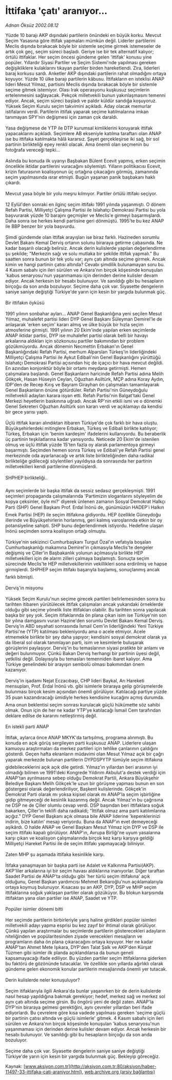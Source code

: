 # İttifaka 'çatı' aranıyor...

*Adnan Öksüz 2002.08.12*

<font class="agenda2NewsSpot">
 Yüzde 10 barajı AKP dışındaki partilerin önündeki en büyük korku. Mevcut Seçim Yasasına göre ittifak yapmaları mümkün değil. Liderler partilerini Meclis dışında bırakacak böyle bir sistemle seçime girmek istemeseler de artık çok geç, seçim süreci başladı. Geriye ise bir tek alternatif kalıyor; örtülü ittifaklar.
</font>
<font class="newsDetail">
 Her seçim öncesi gündeme gelen 'ittifak' konusu yine popüler. Yıllardır Siyasi Partiler ve Seçim Sistemi'nde yapılması gereken değişikliklere kulaklarını tıkayan partiler birden hareketlendi. Zira, liderleri baraj korkusu sardı. Anketler AKP dışındaki partilerin rahat olmadığını ortaya koyuyor. Yüzde 10 ülke barajı partilerin kâbusu. İttifakların en isteklisi ANAP lideri Mesut Yılmaz, partisini Meclis dışında bırakacak böyle bir sistemle seçime gitmek istemiyor. Olası Irak operasyonu kuşkusuz seçimlerin ertelenmesini sağlayacak. Pekçok milletvekili bunun yakınlaşmasını temenni ediyor. Ancak, seçim süreci başladı ve paldır küldür sandığa koşuyoruz. Yüksek Seçim Kurulu seçim takvimini açıkladı. Aday olacak memurlar istifalarını verdi. Partilerin ittifak yaparak seçime katılmalarına imkan tanımayan SPY'nin değişmesi için zaman çok daraldı.
 <br/>
 <br/>
 Yasa değişmese de YTP ile DTP kurumsal kimliklerini koruyarak ittifak yapacaklarını açıkladı. Seçimlere AB ekseniyle katılma taraftarı olan ANAP ise bu ittifaka katılmakta hâlâ kararsız. Şayet gerçekleşirse iki sağ, bir sol partinin birlikteliği epey renkli olacak. Ama önemli olan seçmenin bu fotoğrafa vereceği tepki...
 <br/>
 <br/>
 Aslında bu konuda ilk uyarıyı Başbakan Bülent Ecevit yapmış, erken seçimin öncelikle iktidar partilerini vuracağını söylemişti. Yılların politikacısı Ecevit, krizin faturasının koalisyonun üç ortağına çıkacağını görmüş, zamanında seçim yapılmasında ısrar etmişti. Bugün yaşanan panik başbakanı haklı çıkardı.
 <br/>
 <br/>
 Mevcut yasa böyle bir yolu meşru kılmıyor. Partiler örtülü ittifakı seçiyor.
 <br/>
 <br/>
 12 Eylül'den sonraki en ilginç seçim ittifakı 1991 yılında yaşanmıştı. O dönem Refah Partisi, Milliyetçi Çalışma Partisi ile Islahatçı Demokrasi Partisi bu yola başvurarak yüzde 10 barajını geçmişler ve Meclis'e girmeyi başarmışlardı. Daha sonra ise herkes kendi partisine geri dönmüştü. 1995'te bu kez ANAP ile BBP benzer bir yola başvurdu.
 <br/>
 <br/>
 Şimdi gündemde olan ittifak arayışları ise biraz farklı. Hazineden sorumlu Devlet Bakanı Kemal Derviş ortanın solunu biraraya getirme çabasında. Ne kadar başarılı olacağı belirsiz. Ancak derin kulislerde yapılan değerlendirme şu şekilde; "Merkezin sağı ve solu mutlaka bir şekilde ittifak yapmalı." Bu saatten sonra bunun bir tek yolu var; aynı çatı altında seçime girmek. Ancak kimin ve hangi partinin çatısı altında? Cevabı şimdilik bulunamayan soru bu. 4 Kasım sabahı için ileri sürülen ve Ankara'nın birçok köşesinde konuşulan 'kabus senaryosu'nun yaşanmaması için derinden derine kulisler devam ediyor. Ancak herkesin bir hesabı bulunuyor. Ve sanıldığı gibi bu hesapların birçoğu da son anda bozuluyor. Seçime daha çok var. Siyasette dengelerin saniye saniye değiştiği Türkiye'de yarın için kesin bir yargıda bulunmak güç.
 <br/>
 <br/>
 Bir ittifakın öyküsü
 <br/>
 <br/>
 1991 yılının sonbahar ayları... ANAP Genel Başkanlığına yeni seçilen Mesut Yılmaz, muhalefet partisi lideri DYP Genel Başkanı Süleyman Demirel'le de anlaşarak 'erken seçim' kararı almış ve ülke büyük bir hızla seçim atmosferine girmişti. 1991 yılının 20 Ekim'inde yapılan erken seçimlerde ANAP iktidar partisi, DYP ise muhalefet partisi olarak belli bir havayı arkalarına aldıkları için sözkonusu partiler bakımından bir problem gözükmüyordu. Ancak dönemin Necmettin Erbakan'ın Genel Başkanlığındaki Refah Partisi, merhum Alparslan Türkeş'in liderliğindeki Milliyetçi Çalışma Partisi ile Aykut Edibali'nin Genel Başkanlığını yürüttüğü Islahatçı Demokrasi Partisi açısından hiç de içaçıcı bir hava mevcut değildi. En azından konjonktür böyle bir ortamı meydana getirmişti. Hemen çalışmalara başlandı. Genel Başkanların haricinde Refah Partisi adına Melih Gökçek, Hasan Hüseyin Ceylan, Oğuzhan Asiltürk, MÇP adına Koray Aydın, IDP'den de Recep Kırış ve Bayram Girayhan ön çalışmaları tamamlayarak Genel Başkanların önüne götürdüler. Refah Partisi'nin Güneydoğulu milletvekili adayları karara isyan etti. Refah Partisi'nin Balgat'taki Genel Merkezi heyetlerin baskınına uğradı. Ancak RP'nin etkili ismi ve o dönemki Genel Sekreteri Oğuzhan Asiltürk son kararı verdi ve açıklamayı da kendisi bir gece yarısı yaptı.
 <br/>
 <br/>
 Üçlü ittifak kararı alındıktan itibaren Türkiye'de çok farklı bir hava oluştu. Büyükşehirlerdeki mitinglere Erbakan, Türkeş ve Edibali birlikte katılıyor; Türkeş, Erbakan için 'benim kardeşim' ifadelerini kullanıyordu. Bu beraberlik üç partinin teşkilatlarına kadar yansıyordu. Neticede 20 Ekim'de istenilen olmuş ve üçlü ittifak yüzde 15'ten fazla oy alarak parlamentoya girmeyi başarmıştı. Seçimden hemen sonra Türkeş ve Edibali'ye Refah Partisi genel merkezinde oda ayarlanacağı ve artık liste birlikteliğinden daha radikal birlikteliğe gidileceği söylentileri yayıldıysa da sonrasında her partinin milletvekilleri kendi partilerine dönmüşlerdi.
 <br/>
 <br/>
 SHPHEP birlikteliği..
 <br/>
 <br/>
 Aynı seçimlerde bir başka ittifak da sessiz sedasız gerçekleşmişti. 1991 seçimleri propaganda çalışmalarında 'Partimizin sloganlarını söyleyelim de kopya çeksinler, öyle mi?' diyerek ünlenen zamanın Sosyal Demokrat Halkçı Parti (SHP) Genel Başkanı Prof. Erdal İnönü de, günümüzün HADEP'i Halkın Emek Partisi (HEP) ile seçim ittifakına gidiyordu. HEP özellikle Güneydoğu illerinde ve Büyükşehirlerin horlanmış, geri kalmış varoşlarında etkin bir oy potansiyeline sahipti. SHP bunu değerlendirmek istiyordu. Hedefine ulaşan İnönü seçimden sonra koalisyon ortağı olmuştu.
 <br/>
 <br/>
 Türkiye'nin sekizinci Cumhurbaşkanı Turgut Özal'ın vefatıyla boşalan Cumhurbaşkanlığı makamına Demirel'in çıkmasıyla Meclis'te dengeler değişmiş ve Çiller'in Başbakanlık yolunun açılmasıyla birlikte HEP milletvekilleri için de alarm zilleri çalmaya başlamıştı. Sonuçta seçim sürecinde Meclis'te HEP milletvekillerinin vekillikleri sona erdirilmiş ve hapse girmişlerdi. SHPHEP seçim ittifakı başarıyla başlamış, sonuçlanmış ancak farklı bitmişti.
 <br/>
 <br/>
 Derviş'in misyonu
 <br/>
 <br/>
 Yüksek Seçim Kurulu'nun seçime girecek partileri belirlemesinden sonra bu tarihten itibaren yürütülecek ittifak çalışmaları ancak yukarıdaki örneklerde olduğu gibi seçime yönelik liste ittifakları olabilir. Bu tarihten sonra yapılacak başka bir şey yok. Seçim itifaklarında ön plana çıkan isim ise Türkiye'nin son bir yılına damgasını vuran Hazine'den sorumlu Devlet Bakanı Kemal Derviş. Derviş'in ABD seyahati sonrasında İsmail Cem'in liderliğindeki Yeni Türkiye Partisi'ne (YTP) katılması bekleniyordu ama o acele etmiyor. Acele etmemekle birlikte bir şey daha yapıyor; kendisini sosyal demokrat olarak ya da liberal sol olarak tanımlayan parti, isim ve kesimlerle buluşarak görüşlerini paylaşıyor. Derviş'in bu temaslarının siyasi pratikte bir anlamı ve değeri bulunmuyor. Çünkü Bakan Derviş herhangi bir partinin üyesi değil, yetkilisi değil. Dolayısıyla bu temasları temenniden ibaret kalıyor. Ama Türkiye genelindeki bir arayışın sembolü olması bakımından önem kazanıyor.
 <br/>
 <br/>
 Derviş'in işadamı Nejat Eczacıbaşı, CHP lideri Baykal, Arı Hareketi mensupları, Prof. Erdal İnönü vb. gibi isimlerle biraraya gelip görüşmelerde bulunması birçok kesim açısından önemli görülüyor. Katılacağı partiye yüzde 35 puan kazandıracağı ümidiyle herkes kendisine kucağını açmış durumda. Ama onun beklentisi seçim sonrası kurulacak güçlü hükümette söz sahibi olmak. Onun için de her ne kadar YTP'ye katılacağı İsmail Cem tarafından deklare edilse de kararını netleştirmiş değil.
 <br/>
 <br/>
 En istekli parti ANAP
 <br/>
 <br/>
 İttifak, aylarca önce ANAP MKYK'da tartışılmış, programa alınmıştı. Bu konuda en açık görüş sergileyen parti kuşkusuz ANAP. Liderlere ulaşan kamuoyu araştırmaları da merkez partileri için tehlike çanlarının çaldığını gösterdi. Geçen hafta ekranların müdavimi olan Mesut Yılmaz açık bir çağrı yaparak merkezde bulunan partilerin DYPDSPYTP tümüyle seçim ittifakına gidebileceklerini açık açık dile getirdi. Yılmaz'ın yıllardan beri arasının iyi olmadığı bilinen ve 1991'deki Kongrede Yıldırım Akbulut'a destek verdiği için ANAP'tan ayrılmasına sebep olduğu Demokrat Partili, Ankara Büyükşehir Belediye Başkanı Melih Gökçek'le uzun bir görüşme yapması bunun en son göstergesi olarak değerlendiriliyor, Başkent kulislerinde. Gökçek'in Demokrat Parti olarak mı yoksa kişisel olarak mı ANAP'la seçim işbirliğine gidip gitmeyeceği de kesinlik kazanmış değil. Ancak Yılmaz'ın bu çağrısına ne DSP ne de Çiller olumlu cevap verdi. DSP başından beri ittifaklara soğuk bakarken, Çiller'in teklifi daha radikaldi; "İttifak olmaz ama parti katılımlarına açığız." DYP Genel Başkanı açık olmasa bile ANAP liderine 'kepenklerinizi indirin, bize katılın' mesajı veriyordu. Buna da ANAP'ın evet demeyeceği aşikârdı. O halde ANAP ve Genel Başkanı Mesut Yılmaz için DYP ve DSP ile seçim ittifakı kapalı görülüyor. ANAP'ın, Avrupa Birliği'ne uyum yasalarına karşı çıkan ve koalisyon çalışmalarında birçok kez karşı karşıya geldiği Milliyetçi Hareket Partisi ile de seçim ittifakı yapmayacağı biliniyor.
 <br/>
 <br/>
 Zaten MHP şu aşamada ittifaka kesinlikle karşı.
 <br/>
 <br/>
 İtifaka yanaşmayan bir başka parti ise Adalet ve Kalkınma Partisi(AKP). AKP'liler arkalarına iyi bir seçim havası aldıklarına inanıyorlar. Diğer taraftan Saadet Partisi de ANAP'ta olduğu gibi 'her türlü seçim ittifakına' açık olduğunu, Genel Başkan yardımcısı Mehmet Bekaroğlu'nun açıklamalarıyla ortaya koymuş bulunuyor. Kısacası şu an AKP, DYP, DSP ve MHP seçim ittifaklarına soğuk yaklaşan partiler olarak gözüküyor. Bu blokun karşısında ittifaktan yana olan partiler ise ANAP, Saadet ve YTP.
 <br/>
 <br/>
 Popüler isimler dönemi bitti
 <br/>
 <br/>
 Her seçimde partilerin birbirleriyle yarış haline girdikleri popüler isimleri milletvekili adayı yapma esprisi bu kez zayıf bir ihtimal olarak görülüyor. Çünkü yapılan araştırmalar bu seçimlerde partilerin gösterecekleri adayların niteliğinden ve popülaritesinden ziyade verecekleri mesajların ve programların daha ön plana çıkaracağını ortaya koyuyor. Her ne kadar ANAP'tan Ahmet Mete Işıkara, DYP'den Talat Şalk ve AKP'den Kürşat Tüzmen gibi isimler ilk planda açıklandılarsa da bunun geneli kapsamayacağı ifade ediliyor. Bu yüzden partiler seçim ittifaklarına giderken bu faktörü de gözönünde tutacaklar. Ve özellikle son yıllarda ağırlıklı olarak gündeme gelen ekonomik konular partilerin mesajlarında önemli yer tutacak.
 <br/>
 <br/>
 Derin kulislerde neler konuşuluyor?
 <br/>
 <br/>
 Seçim itifaklarıyla ilgili Ankara'da bunlar yaşanırken bir de derin kulislerde nasıl hesap yapıldığına bakmak gerekiyor; hedef, merkez sağ ve merkez sol aynı çatı altında seçime girsin. Bu öngörü yeni de değil zaten. ANAP'la DYP'nin biraraya gelmesi gerektiğini, aynı çevreler yıllardan beri ifade ediyorlardı. Bu çevrelere göre kısa vadede yapılması gereken 'seçime güçlü bir partinin çatısı altında ve güçlü isimlerle' gitmek. 4 Kasım sabahı için ileri sürülen ve Ankara'nın birçok köşesinde konuşulan 'kabus senaryosu'nun yaşanmaması için derinden derine kulisler devam ediyor. Ancak herkesin bir hesabı bulunuyor. Ve sanıldığı gibi bu hesapların birçoğu da son anda bozuluyor.
 <br/>
 <br/>
 Seçime daha çok var. Siyasette dengelerin saniye saniye değiştiği Türkiye'de yarın için kesin bir yargıda bulunmak güç. Bekleyip göreceğiz.
 <br/>
</font>

Kaynak: [www.aksiyon.com.tr](http://aksiyon.com.tr:80/aksiyon/haber-11497-33-ittifaka-cati-araniyor.html), [web.archive.org (arşiv bağlantısı)](http://web.archive.org/web/20101122085041/http://aksiyon.com.tr:80/aksiyon/haber-11497-33-ittifaka-cati-araniyor.html)
